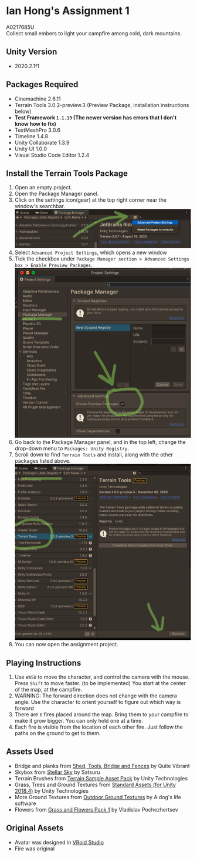 # Ian Hong's Assignment 1
A0217685U  
Collect small embers to light your campfire among cold, dark mountains.

## Unity Version

- 2020.2.1f1

## Packages Required
- Cinemachine 2.6.11
- Terrain Tools 3.0.2-preview.3 (Preview Package, installation instructions below)
- **Test Framework `1.1.19` (The newer version has errors that I don't know how to fix)**
- TextMeshPro 3.0.6
- Timeline 1.4.8
- Unity Collaborate 1.3.9
- Unity UI 1.0.0
- Visual Studio Code Editor 1.2.4

## Install the Terrain Tools Package
1. Open an empty project.
2. Open the Package Manager panel.
3. Click on the settings icon(gear) at the top right corner near the window's searchbar.  
![Package Manager](./pictures/1.png)
4. Select `Advanced Project Settings`, which opens a new window
5. Tick the checkbox under `Package Manager section > Advanced Settings box > Enable Preview Packages`.  
![Package Manager](./pictures/2.png)
7. Go back to the Package Manager panel, and in the top left, change the drop-down menu to `Packages: Unity Registry`. 
8. Scroll down to find `Terrain Tools` and install, along with the other packages listed above.  
![Package Manager](./pictures/3.png)
10. You can now open the assignment project.

## Playing Instructions
1. Use `WASD` to move the character, and control the camera with the mouse. Press `Shift` to move faster. (to be implemented) You start at the center of the map, at the campfire.
2. WARNING: The forward direction does not change with the camera angle. Use the character to orient yourself to figure out which way is forward
3. There are `6` fires placed around the map. Bring them to your campfire to make it grow bigger. You can only hold one at a time.
4. Each fire is visible from the location of each other fire. Just follow the paths on the ground to get to them.

## Assets Used
- Bridge and planks from [Shed, Tools, Bridge and Fences][1] by Quite Vibrant
- Skybox from [Stellar Sky][2] by Satsuru
- Terrain Brushes from [Terrain Sample Asset Pack][3] by Unity Technologies
- Grass, Trees and Ground Textures from [Standard Assets (for Unity 2018.4)][4] by Unity Technologies
- More Ground Textures from [Outdoor Ground Textures][5] by A dog's life software
- Flowers from [Grass and Flowers Pack 1][6] by Vladislav Pochezhertsev

## Original Assets
- Avatar was designed in [VRoid Studio][7]
- Fire was original

[1]: https://assetstore.unity.com/packages/3d/props/shed-tools-bridge-and-fences-104216
[2]: https://assetstore.unity.com/packages/2d/textures-materials/sky/stellar-sky-99558
[3]: https://assetstore.unity.com/packages/3d/environments/landscapes/terrain-sample-asset-pack-145808
[4]: https://assetstore.unity.com/packages/essentials/asset-packs/standard-assets-for-unity-2018-4-32351
[5]: https://assetstore.unity.com/packages/2d/textures-materials/floors/outdoor-ground-textures-12555
[6]: https://assetstore.unity.com/packages/2d/textures-materials/nature/grass-and-flowers-pack-1-17100
[7]: https://vroid.com/en/studio
